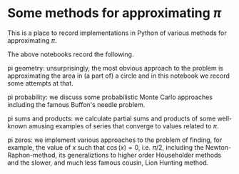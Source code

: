 # Some methods for approximating $\pi$
This is a place to record implementations in Python of various methods for approximating $\pi$.

The above notebooks record the following.

pi geometry: unsurprisingly, the most obvious approach to the problem is approximating the area in (a part of) a circle and in this notebook we record some attempts at that.

pi probability: we discuss some probabilistic Monte Carlo approaches including the famous Buffon's needle problem.

pi sums and products: we calculate partial sums and products of some well-known amusing examples of series that converge to values related to $\pi$.

pi zeros: we implement various approaches to the problem of finding, for example, the value of $x$ such that $\cos(x)=0$, i.e. $\pi/2$, including the Newton-Raphon-method, its generaliztions to higher order Householder methods and the slower, and much less famous cousin, Lion Hunting method.
